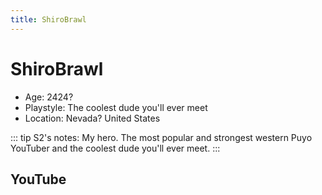 ```yaml
---
title: ShiroBrawl
---
```

# ShiroBrawl
* Age: 2424?
* Playstyle: The coolest dude you'll ever meet
* Location: Nevada? United States

::: tip S2's notes:
My hero. The most popular and strongest western Puyo YouTuber and the coolest dude you'll ever meet.
:::

## YouTube
<YouTube :id="'UCPGDMc_WXLvtNt1Qn-9wrzA'" :isStream="true" />
